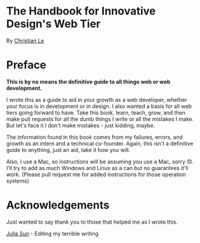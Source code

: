 # The Handbook for Innovative Design's Web Tier
By [Christian Le](https://github.com/cle1994)

# Preface
**This is by no means the definitive guide to all things web or web development.**

I wrote this as a guide to aid in your growth as a web developer, whether your focus is in development or in design. I also wanted a basis for all web tiers going forward to have. Take this book, learn, teach, grow, and then make pull requests for all the dumb things I write or all the mistakes I make. But let's face it I don't make mistakes - just kidding, maybe.

The information found in this book comes from my failures, errors, and growth as an intern and a technical co-founder. Again, this isn't a definitive guide to anything, just an aid, take it how you will.

Also, I use a Mac, so instructions will be assuming you use a Mac, sorry :disappointed:. I'll try to add as much Windows and Linux as a can but no guarantees it'll work. (Please pull request me for added instructions for those operation systems)

# Acknowledgements
Just wanted to say thank you to those that helped me as I wrote this.

[Julia Sun](https://github.com/jubearsun) - Editing my terrible writing
